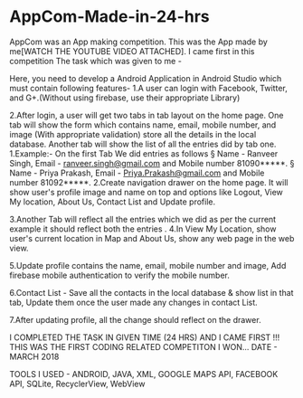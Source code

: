 # AppCom-Made-in-24-hrs 
AppCom was an App making competition. This was the App made by me[WATCH THE YOUTUBE VIDEO ATTACHED]. I came first in this competition
The task which was given to me - 

 Here, you need to develop a Android Application in Android Studio which must contain following features-
1.A user can login with Facebook, Twitter, and G+.(Without using firebase, use their appropriate Library)

2.After login, a user will get two tabs in tab layout on the home page. One tab will show the form which contains
name, email, mobile number, and image (With appropriate validation) store all the details in the local database.
Another tab will show the list of all the entries did by tab one.
1.Example:- On the first Tab We did entries as follows
§ Name - Ranveer Singh, Email - ranveer.singh@gmail.com and Mobile number 81090*****.
§ Name - Priya Prakash, Email - Priya.Prakash@gmail.com and Mobile number 81092*****.
2.Create navigation drawer on the home page. It will show user's profile image and name on top and options like
Logout, View My location, About Us, Contact List and Update profile.

3.Another Tab will reflect all the entries which we did as per the current example it should reflect both the entries
.
4.In View My Location, show user's current location in Map and About Us, show any web page in the web view.

5.Update profile contains the name, email, mobile number and image, Add firebase mobile authentication to verify the
mobile number.

6.Contact List - Save all the contacts in the local database & show list in that tab, Update them once the user made
any changes in contact List.

7.After updating profile, all the change should reflect on the drawer.

I COMPLETED THE TASK IN GIVEN TIME (24 HRS) AND I CAME FIRST !!! 
THIS WAS THE FIRST CODING RELATED COMPETITON I WON...
DATE - MARCH 2018

TOOLS I USED  - ANDROID, JAVA, XML, GOOGLE MAPS API, FACEBOOK API, SQLite, RecyclerView, WebView 

